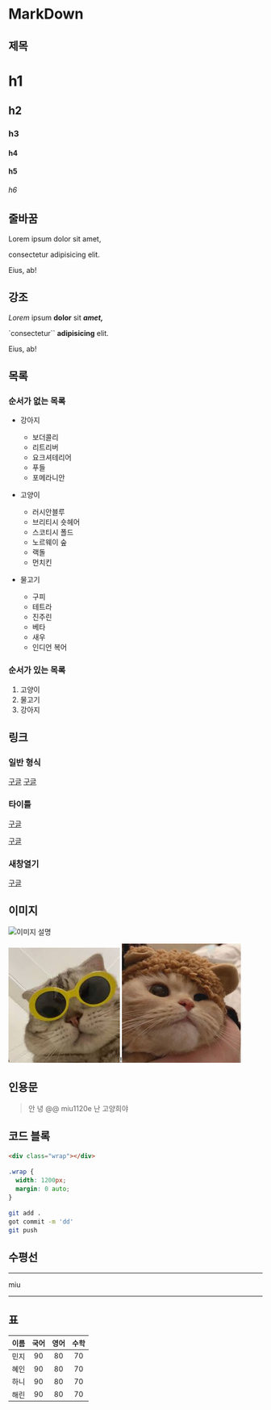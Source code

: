 # MarkDown

## 제목

# h1

## h2

### h3

#### h4

#### h5

###### h6

## 줄바꿈

<!-- 스페이스 두번 -->

Lorem ipsum dolor sit amet,

consectetur adipisicing elit.

Eius, ab!

## 강조

_Lorem_ ipsum **dolor** sit **_amet,_**

`consectetur`` **adipisicing** elit.

Eius, ab!

## 목록

### 순서가 없는 목록

- 강아지

  - 보더콜리
  - 리트리버
  - 요크셔테리어
  - 푸들
  - 포메라니안

- 고양이

  - 러시안블루
  - 브리티시 숏헤어
  - 스코티시 폴드
  - 노르웨이 숲
  - 랙돌
  - 먼치킨

- 물고기
  - 구피
  - 테트라
  - 진주린
  - 베타
  - 새우
  - 인디언 복어

### 순서가 있는 목록

1. 고양이
1. 물고기
1. 강아지

## 링크

### 일반 형식

<a href="https://google.com">구글</a>
[구글](https://google.com)

### 타이틀

<a href="https://google.com" 
title="구글로이동">구글</a>

[구글](https://google.com "구글로 이동")

### 새창열기

<a href="https://google.com" 
title="구글로새창열기" 
target="_blank">구글</a>

## 이미지

![이미지 설명](https://avatars.githubusercontent.com/u/136055461?v=4)

![Alt text](image.png)!![Alt text](image-3.png)

## 인용문

> 안 녕 @@ miu1120e 난 고양희야

## 코드 블록

```html
<div class="wrap"></div>
```

```css
.wrap {
  width: 1200px;
  margin: 0 auto;
}
```

```bash
git add .
got commit -m 'dd'
git push
```

## 수평선

---

miu

---

## 표

| 이름 | 국어 | 영어 | 수학 |
| ---- | :--: | :--: | :--: |
| 민지 |  90  |  80  |  70  |
| 혜인 |  90  |  80  |  70  |
| 하니 |  90  |  80  |  70  |
| 해린 |  90  |  80  |  70  |
